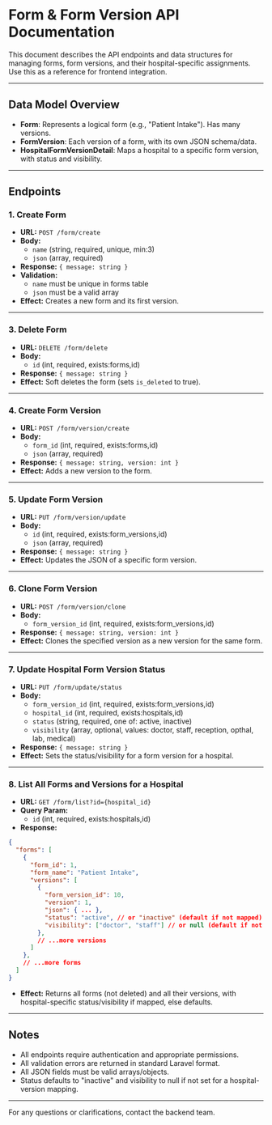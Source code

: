 # Form & Form Version API Documentation

This document describes the API endpoints and data structures for managing forms, form versions, and their hospital-specific assignments. Use this as a reference for frontend integration.

---

## Data Model Overview

- **Form**: Represents a logical form (e.g., "Patient Intake"). Has many versions.
- **FormVersion**: Each version of a form, with its own JSON schema/data.
- **HospitalFormVersionDetail**: Maps a hospital to a specific form version, with status and visibility.

---

## Endpoints

### 1. Create Form
- **URL:** `POST /form/create`
- **Body:**
  - `name` (string, required, unique, min:3)
  - `json` (array, required)
- **Response:** `{ message: string }`
- **Validation:**
  - `name` must be unique in forms table
  - `json` must be a valid array
- **Effect:** Creates a new form and its first version.

---


### 3. Delete Form
- **URL:** `DELETE /form/delete`
- **Body:**
  - `id` (int, required, exists:forms,id)
- **Response:** `{ message: string }`
- **Effect:** Soft deletes the form (sets `is_deleted` to true).

---

### 4. Create Form Version
- **URL:** `POST /form/version/create`
- **Body:**
  - `form_id` (int, required, exists:forms,id)
  - `json` (array, required)
- **Response:** `{ message: string, version: int }`
- **Effect:** Adds a new version to the form.

---

### 5. Update Form Version
- **URL:** `PUT /form/version/update`
- **Body:**
  - `id` (int, required, exists:form_versions,id)
  - `json` (array, required)
- **Response:** `{ message: string }`
- **Effect:** Updates the JSON of a specific form version.

---

### 6. Clone Form Version
- **URL:** `POST /form/version/clone`
- **Body:**
  - `form_version_id` (int, required, exists:form_versions,id)
- **Response:** `{ message: string, version: int }`
- **Effect:** Clones the specified version as a new version for the same form.

---

### 7. Update Hospital Form Version Status
- **URL:** `PUT /form/update/status`
- **Body:**
  - `form_version_id` (int, required, exists:form_versions,id)
  - `hospital_id` (int, required, exists:hospitals,id)
  - `status` (string, required, one of: active, inactive)
  - `visibility` (array, optional, values: doctor, staff, reception, opthal, lab, medical)
- **Response:** `{ message: string }`
- **Effect:** Sets the status/visibility for a form version for a hospital.

---

### 8. List All Forms and Versions for a Hospital
- **URL:** `GET /form/list?id={hospital_id}`
- **Query Param:**
  - `id` (int, required, exists:hospitals,id)
- **Response:**
```json
{
  "forms": [
    {
      "form_id": 1,
      "form_name": "Patient Intake",
      "versions": [
        {
          "form_version_id": 10,
          "version": 1,
          "json": { ... },
          "status": "active", // or "inactive" (default if not mapped)
          "visibility": ["doctor", "staff"] // or null (default if not mapped)
        },
        // ...more versions
      ]
    },
    // ...more forms
  ]
}
```
- **Effect:** Returns all forms (not deleted) and all their versions, with hospital-specific status/visibility if mapped, else defaults.

---

## Notes
- All endpoints require authentication and appropriate permissions.
- All validation errors are returned in standard Laravel format.
- All JSON fields must be valid arrays/objects.
- Status defaults to "inactive" and visibility to null if not set for a hospital-version mapping.

---

For any questions or clarifications, contact the backend team.

